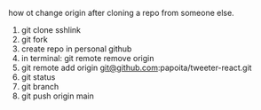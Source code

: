 how ot change origin after cloning a repo from someone else.

1. git clone sshlink
2. git fork
3. create repo in personal github
4. in terminal: git remote remove origin
5. git remote add origin git@github.com:papoita/tweeter-react.git
6. git status
7. git branch
8. git push origin main

